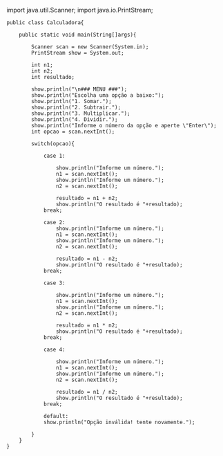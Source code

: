
import java.util.Scanner;
import java.io.PrintStream;

    public class Calculadora{

        public static void main(String[]args){

            Scanner scan = new Scanner(System.in);
            PrintStream show = System.out;

            int n1;
            int n2;
            int resultado;

            show.println("\n### MENU ###");
            show.println("Escolha uma opção a baixo:");
            show.println("1. Somar.");
            show.println("2. Subtrair.");
            show.println("3. Multiplicar.");
            show.println("4. Dividir.");
            show.println("Informe o número da opção e aperte \"Enter\");
            int opcao = scan.nextInt();

            switch(opcao){

                case 1:
                    
                    show.println("Informe um número.");
                    n1 = scan.nextInt();
                    show.println("Informe um número.");
                    n2 = scan.nextInt();

                    resultado = n1 + n2;
                    show.println("O resultado é "+resultado);
                break;

                case 2:
                    show.println("Informe um número.");
                    n1 = scan.nextInt();
                    show.println("Informe um número.");
                    n2 = scan.nextInt();

                    resultado = n1 - n2;
                    show.println("O resultado é "+resultado);    
                break;

                case 3:
                    
                    show.println("Informe um número.");
                    n1 = scan.nextInt();
                    show.println("Informe um número.");
                    n2 = scan.nextInt();

                    resultado = n1 * n2;
                    show.println("O resultado é "+resultado);
                break;

                case 4:
                    
                    show.println("Informe um número.");
                    n1 = scan.nextInt();
                    show.println("Informe um número.");
                    n2 = scan.nextInt();

                    resultado = n1 / n2;
                    show.println("O resultado é "+resultado);
                break;

                default:
                show.println("Opção inválida! tente novamente.");
                
            }
        }
    }
